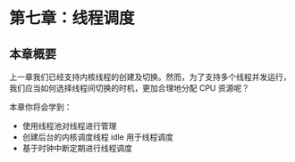 # 第七章：线程调度

## 本章概要

上一章我们已经支持内核线程的创建及切换。然而，为了支持多个线程并发运行，我们应当如何选择线程间切换的时机，更加合理地分配 CPU 资源呢？

本章你将会学到：

* 使用线程池对线程进行管理
* 创建后台的内核调度线程 idle 用于线程调度
* 基于时钟中断定期进行线程调度
